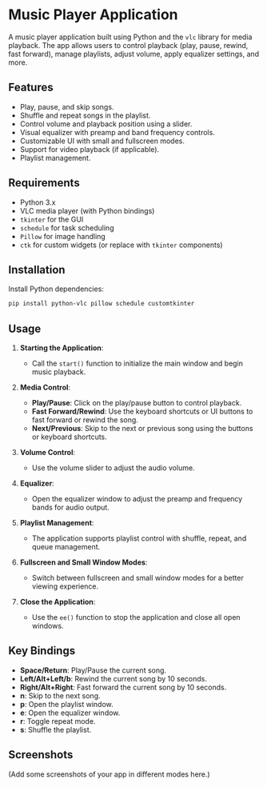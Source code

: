 # Music Player Application

A music player application built using Python and the `vlc` library for media playback. The app allows users to control playback (play, pause, rewind, fast forward), manage playlists, adjust volume, apply equalizer settings, and more.

## Features

- Play, pause, and skip songs.
- Shuffle and repeat songs in the playlist.
- Control volume and playback position using a slider.
- Visual equalizer with preamp and band frequency controls.
- Customizable UI with small and fullscreen modes.
- Support for video playback (if applicable).
- Playlist management.

## Requirements

- Python 3.x
- VLC media player (with Python bindings)
- `tkinter` for the GUI
- `schedule` for task scheduling
- `Pillow` for image handling
- `ctk` for custom widgets (or replace with `tkinter` components)

## Installation

Install Python dependencies:

  ```bash
pip install python-vlc pillow schedule customtkinter
 ```
## Usage

1. **Starting the Application**:
   - Call the `start()` function to initialize the main window and begin music playback.

2. **Media Control**:
   - **Play/Pause**: Click on the play/pause button to control playback.
   - **Fast Forward/Rewind**: Use the keyboard shortcuts or UI buttons to fast forward or rewind the song.
   - **Next/Previous**: Skip to the next or previous song using the buttons or keyboard shortcuts.

3. **Volume Control**:
   - Use the volume slider to adjust the audio volume.

4. **Equalizer**:
   - Open the equalizer window to adjust the preamp and frequency bands for audio output.

5. **Playlist Management**:
   - The application supports playlist control with shuffle, repeat, and queue management.

6. **Fullscreen and Small Window Modes**:
   - Switch between fullscreen and small window modes for a better viewing experience.

7. **Close the Application**:
   - Use the `ee()` function to stop the application and close all open windows.

## Key Bindings

- **Space/Return**: Play/Pause the current song.
- **Left/Alt+Left/b**: Rewind the current song by 10 seconds.
- **Right/Alt+Right**: Fast forward the current song by 10 seconds.
- **n**: Skip to the next song.
- **p**: Open the playlist window.
- **e**: Open the equalizer window.
- **r**: Toggle repeat mode.
- **s**: Shuffle the playlist.

## Screenshots

(Add some screenshots of your app in different modes here.)
